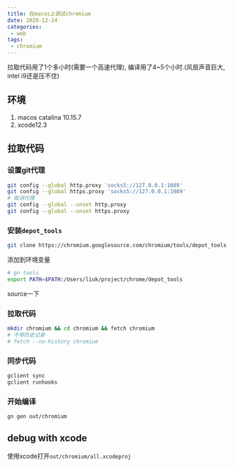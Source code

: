 ```yaml
---
title: 在macos上调试chromium
date: 2020-12-24
categories:
 - web
tags:
 - chromium
---
```


拉取代码用了1个多小时(需要一个高速代理), 编译用了4~5个小时.(风扇声音巨大, intel i9还是压不住)

## 环境

1. macos catalina 10.15.7
2. xcode12.3

## 拉取代码

### 设置git代理

```sh
git config --global http.proxy 'socks5://127.0.0.1:1089'
git config --global https.proxy 'socks5://127.0.0.1:1089'
# 取消代理
git config --global --unset http.proxy
git config --global --unset https.proxy
```

### 安装`depot_tools`

```sh
git clone https://chromium.googlesource.com/chromium/tools/depot_tools.git
```

添加到环境变量

```sh
# gn tools
export PATH=$PATH:/Users/liuk/project/chrome/depot_tools
```

source一下

### 拉取代码

```sh
mkdir chromium && cd chromium && fetch chromium
# 不带历史记录
# fetch --no-history chromium
```

### 同步代码

```sh
gclient sync
gclient runhooks
```

### 开始编译

```sh
gn gen out/chromium
```

## debug with xcode

使用xcode打开`out/chromium/all.xcodeproj`